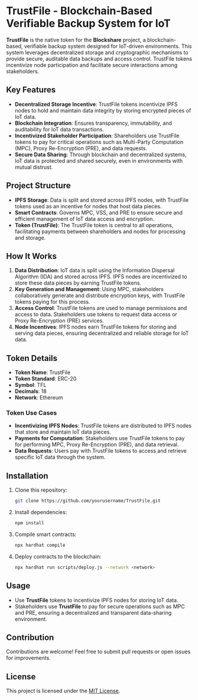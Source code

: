 
# TrustFile - Blockchain-Based Verifiable Backup System for IoT

**TrustFile** is the native token for the **Blockshare** project, a blockchain-based, verifiable backup system designed for IoT-driven environments. This system leverages decentralized storage and cryptographic mechanisms to provide secure, auditable data backups and access control. TrustFile tokens incentivize node participation and facilitate secure interactions among stakeholders.

## Key Features
- **Decentralized Storage Incentive**: TrustFile tokens incentivize IPFS nodes to hold and maintain data integrity by storing encrypted pieces of IoT data.
- **Blockchain Integration**: Ensures transparency, immutability, and auditability for IoT data transactions.
- **Incentivized Stakeholder Participation**: Shareholders use TrustFile tokens to pay for critical operations such as Multi-Party Computation (MPC), Proxy Re-Encryption (PRE), and data requests.
- **Secure Data Sharing**: Through blockchain and decentralized systems, IoT data is protected and shared securely, even in environments with mutual distrust.

## Project Structure
- **IPFS Storage**: Data is split and stored across IPFS nodes, with TrustFile tokens used as an incentive for nodes that host data pieces.
- **Smart Contracts**: Governs MPC, VSS, and PRE to ensure secure and efficient management of IoT data access and encryption.
- **Token (TrustFile)**: The TrustFile token is central to all operations, facilitating payments between shareholders and nodes for processing and storage.

## How It Works
1. **Data Distribution**: IoT data is split using the Information Dispersal Algorithm (IDA) and stored across IPFS. IPFS nodes are incentivized to store these data pieces by earning TrustFile tokens.
2. **Key Generation and Management**: Using MPC, stakeholders collaboratively generate and distribute encryption keys, with TrustFile tokens paying for this process.
3. **Access Control**: TrustFile tokens are used to manage permissions and access to data. Stakeholders use tokens to request data access or Proxy Re-Encryption (PRE) services.
4. **Node Incentives**: IPFS nodes earn TrustFile tokens for storing and serving data pieces, ensuring decentralized and reliable storage for IoT data.

## Token Details
- **Token Name**: TrustFile
- **Token Standard**: ERC-20
- **Symbol**: TFL
- **Decimals**: 18
- **Network**: Ethereum

### Token Use Cases
- **Incentivizing IPFS Nodes**: TrustFile tokens are distributed to IPFS nodes that store and maintain IoT data pieces.
- **Payments for Computation**: Stakeholders use TrustFile tokens to pay for performing MPC, Proxy Re-Encryption (PRE), and data retrieval.
- **Data Requests**: Users pay with TrustFile tokens to access and retrieve specific IoT data through the system.

## Installation

1. Clone this repository:
   ```bash
   git clone https://github.com/yourusername/TrustFile.git
   ```

2. Install dependencies:
   ```bash
   npm install
   ```

3. Compile smart contracts:
   ```bash
   npx hardhat compile
   ```

4. Deploy contracts to the blockchain:
   ```bash
   npx hardhat run scripts/deploy.js --network <network>
   ```

## Usage
- Use **TrustFile** tokens to incentivize IPFS nodes for storing IoT data.
- Stakeholders use **TrustFile** to pay for secure operations such as MPC and PRE, ensuring a decentralized and transparent data-sharing environment.

## Contribution
Contributions are welcome! Feel free to submit pull requests or open issues for improvements.

## License
This project is licensed under the [MIT License](LICENSE).

